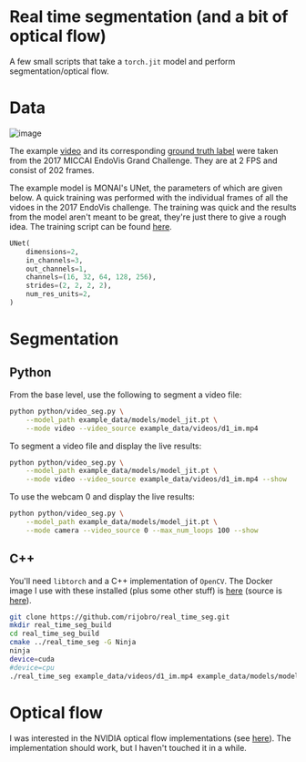 # Real time segmentation (and a bit of optical flow)

A few small scripts that take a `torch.jit` model and perform segmentation/optical flow.

# Data

![image](https://user-images.githubusercontent.com/33289025/118810048-50389e80-b8a3-11eb-9adc-0788659c88de.png)

The example [video](example_data/videos/d1_im.mp4) and its corresponding [ground truth label](example_data/videos/d1_seg.mp4) were taken from the 2017 MICCAI EndoVis Grand Challenge. They are at 2 FPS and consist of 202 frames.

The example model is MONAI's UNet, the parameters of which are given below. A quick training was performed with the individual frames of all the vidoes in the 2017 EndoVis challenge. The training was quick and the results from the model aren't meant to be great, they're just there to give a rough idea. The training script can be found [here](https://github.com/rijobro/Tutorials/blob/video_seg/modules/video_seg.ipynb).

```python
UNet(
    dimensions=2,
    in_channels=3,
    out_channels=1,
    channels=(16, 32, 64, 128, 256),
    strides=(2, 2, 2, 2),
    num_res_units=2,
)
```

# Segmentation
## Python 

From the base level, use the following to segment a video file:

```bash
python python/video_seg.py \
	--model_path example_data/models/model_jit.pt \
	--mode video --video_source example_data/videos/d1_im.mp4
```

To segment a video file and display the live results:

```bash
python python/video_seg.py \
	--model_path example_data/models/model_jit.pt \
	--mode video --video_source example_data/videos/d1_im.mp4 --show
```

To use the webcam 0 and display the live results:

```bash
python python/video_seg.py \
	--model_path example_data/models/model_jit.pt \
	--mode camera --video_source 0 --max_num_loops 100 --show
```

## C++
You'll need `libtorch` and a C++ implementation of `OpenCV`. The Docker image I use with these installed (plus some other stuff) is [here](https://hub.docker.com/repository/docker/rijobro/rb-monai) (source is [here](https://github.com/rijobro/dgxscripts/blob/main/Dockerfile)).

```bash
git clone https://github.com/rijobro/real_time_seg.git
mkdir real_time_seg_build
cd real_time_seg_build
cmake ../real_time_seg -G Ninja
ninja
device=cuda
#device=cpu
./real_time_seg example_data/videos/d1_im.mp4 example_data/models/model_jit.pt $device
```



# Optical flow
I was interested in the NVIDIA optical flow implementations (see [here](https://developer.nvidia.com/blog/opencv-optical-flow-algorithms-with-nvidia-turing-gpus/)). The implementation should work, but I haven't touched it in a while.
